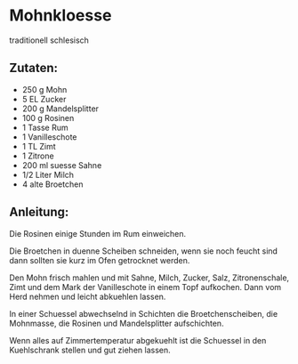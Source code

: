 Mohnkloesse
===
traditionell schlesisch

Zutaten:
---
- 250 g Mohn
- 5 EL Zucker
- 200 g Mandelsplitter
- 100 g Rosinen
- 1 Tasse Rum
- 1  Vanilleschote
- 1 TL Zimt
- 1  Zitrone
- 200 ml suesse Sahne
- 1/2 Liter Milch
- 4  alte Broetchen

Anleitung:
---
 Die Rosinen einige Stunden im Rum einweichen.

Die Broetchen in duenne Scheiben schneiden, wenn sie noch feucht sind dann sollten sie kurz im Ofen getrocknet werden.

Den Mohn frisch mahlen und mit Sahne, Milch, Zucker, Salz, Zitronenschale, Zimt und dem Mark der Vanilleschote in einem Topf aufkochen. Dann vom Herd nehmen und leicht abkuehlen lassen.

In einer Schuessel abwechselnd in Schichten die Broetchenscheiben, die Mohnmasse, die Rosinen und Mandelsplitter aufschichten.

Wenn alles auf Zimmertemperatur abgekuehlt ist die Schuessel in den Kuehlschrank stellen und gut ziehen lassen.